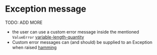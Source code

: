 # Exception message

TODO: ADD MORE

- the user can use a custom error message inside the mentioned `ValueError` [variable-length-quantity](../exercise-concepts/variable-length-quantity.md)
- Custom error messages can (and should) be supplied to an Exception when raised [hamming](../exercise-concepts/hamming.md)
